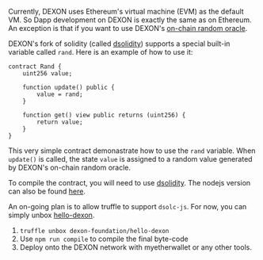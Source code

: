 Currently, DEXON uses Ethereum's virtual machine (EVM) as the default VM. So Dapp development on DEXON is exactly the same as on Ethereum. An exception is that if you want to use DEXON's [on-chain random oracle](https://github.com/dexon-foundation/wiki/wiki/On-Chain-Random-Oracle).

DEXON's fork of solidity (called [dsolidity](https://github.com/dexon-foundation/dsolidity)) supports a special built-in variable called `rand`. Here is an example of how to use it:

```
contract Rand {
    uint256 value;

    function update() public {
        value = rand;
    }

    function get() view public returns (uint256) {
        return value;
    }
}
```

This very simple contract demonastrate how to use the `rand` variable. When `update()` is called, the state `value` is assigned to a random value generated by DEXON's on-chain random oracle.

To compile the contract, you will need to use [dsolidity](https://github.com/dexon-foundation/dsolidity). The nodejs version can also be found [here](https://github.com/dexon-foundation/dsolc-js).

An on-going plan is to allow truffle to support `dsolc-js`. For now, you can simply unbox [hello-dexon](https://github.com/dexon-foundation/hello-dexon).

1. `truffle unbox dexon-foundation/hello-dexon`
2. Use `npm run compile` to compile the final byte-code
3. Deploy onto the DEXON network with myetherwallet or any other tools.